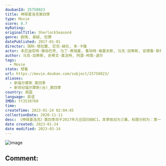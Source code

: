 ```yaml
---
doubanId: 25750923
title: 神探夏洛克第四季
type: Movie
score: 8.7
myRating: 
originalTitle: SherlockSeason4
genre: 剧情, 悬疑, 犯罪
datePublished: 2017-01-01
director: 瑞秋·塔拉蕾, 尼克·赫伦, 本·卡隆
actor: 本尼迪克特·康伯巴奇, 马丁·弗瑞曼, 鲁珀特·格雷夫斯, 马克·加蒂斯, 安德鲁·斯科特, 阿曼达·阿宾顿, 尤娜·斯塔布斯, 露易丝·布瑞丽, 托比·琼斯, 琳赛·邓肯, 珊·布鲁克, 玛西娅·沃伦, 西蒙·坤茨, 拉斯·米克尔森, 埃莉诺·松浦, 萨沙·达万, 保罗·彻克, 查尔斯·爱德华兹, 阿曼达·鲁特, 罗伯·卡伦德, 理查德·西姆斯, 安德鲁·伯恩, 坦娅·穆迪, undefined, 艾丽托马斯, undefined, undefined, 加布里埃尔·格莱斯特, 婉妲·泛森, 乔纳森·阿里斯, 斯蒂芬妮·海姆, 拉尔夫·伊内森, 霍纳·妮芙茜, 汤姆·布鲁克, 阿特·马里克, 印迪卡·沃森, 乔治娜·赖兰斯, 张原铭, 克莱尔·福斯特
author: 马克·加蒂斯, 史蒂文·莫法特, 阿瑟·柯南·道尔
tags:
  - Movie
state: 想看
url: https://movie.douban.com/subject/25750923/
aliases:
  - 新福尔摩斯_第四季
  - 新世纪福尔摩斯(台)_第四季
country: 英国
language: 英语
IMDb: tt3538760
time: 
createTime: 2023-01-24 02:04:45
collectionDate: 2020-11-11
desc: 《神探夏洛克》第四季将于2017年元旦回归BBC1，本季依旧为三集，标题分别为：第一集：六座撒切尔像（TheSixThatchers）：编剧为MarkGatiss，导演为RachelTala...
date created: 2023-01-24
date modified: 2023-03-14
---
```


![image](p2412027382.jpg)

Comment:
---
